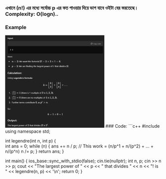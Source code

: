 
### এখানে (n!) এর মধ্যে সর্বোচ্চ p এর কত পাওয়ার দিয়ে ভাগ যাবে ওইটা বের করতেছে।  Complexity: O(logn).. 

### Example
<img src = "https://github.com/Rabbi-hasan0/Course-phase-01/blob/main/All%20photo%20%20of%20example/Lagendary.png" weidth = "400" height = "300">
### Code:
```c++
#include<bits/stdc++.h>
using namespace std;

int legendre(int n, int p) {              
  int ans = 0;
  while (n) {
    ans += n / p;              // This work = (n/p^1 + n/(p^2) + ... + n/(p^n)
    n /= p;
  }
  return ans;
}

int main() {
    ios_base::sync_with_stdio(false);
    cin.tie(nullptr);
    int n, p; cin >> n >> p;
    cout << "The largest power of " << p << " that divides " << n << "! is " << legendre(n, p) << '\n';
    return 0;
}
```
